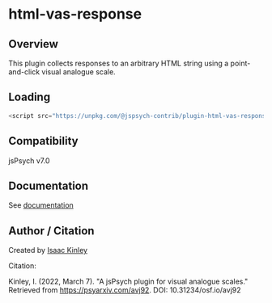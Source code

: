 # html-vas-response

## Overview

This plugin collects responses to an arbitrary HTML string using a point-and-click visual analogue scale.

## Loading

```js
<script src="https://unpkg.com/@jspsych-contrib/plugin-html-vas-response@1.0.0">
```

## Compatibility

jsPsych v7.0

## Documentation

See [documentation](docs/jspsych-html-vas-response.md)

## Author / Citation

Created by [Isaac Kinley](https://github.com/kinleyid)

Citation:

Kinley, I. (2022, March 7). "A jsPsych plugin for visual analogue scales." Retrieved from https://psyarxiv.com/avj92. DOI: 10.31234/osf.io/avj92
